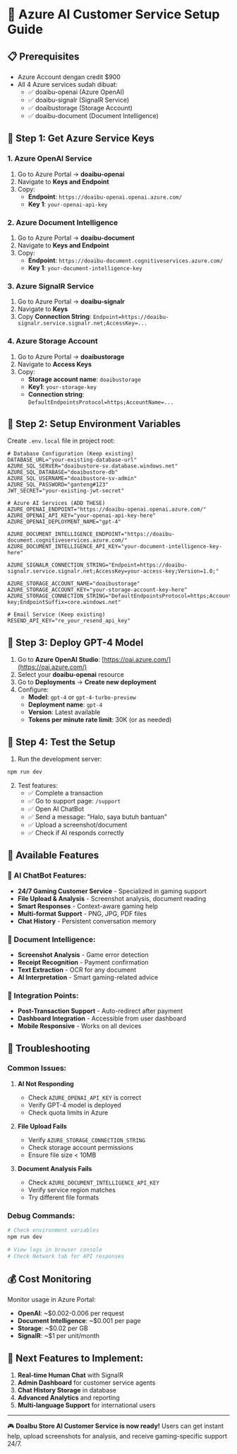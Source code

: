 # 🚀 Azure AI Customer Service Setup Guide

## 📋 Prerequisites
- Azure Account dengan credit $900
- All 4 Azure services sudah dibuat:
  - ✅ doaibu-openai (Azure OpenAI)
  - ✅ doaibu-signalr (SignalR Service)  
  - ✅ doaibustorage (Storage Account)
  - ✅ doaibu-document (Document Intelligence)

## 🔧 Step 1: Get Azure Service Keys

### 1. Azure OpenAI Service
1. Go to Azure Portal → **doaibu-openai**
2. Navigate to **Keys and Endpoint**
3. Copy:
   - **Endpoint**: `https://doaibu-openai.openai.azure.com/`
   - **Key 1**: `your-openai-api-key`

### 2. Azure Document Intelligence
1. Go to Azure Portal → **doaibu-document**
2. Navigate to **Keys and Endpoint**
3. Copy:
   - **Endpoint**: `https://doaibu-document.cognitiveservices.azure.com/`
   - **Key 1**: `your-document-intelligence-key`

### 3. Azure SignalR Service
1. Go to Azure Portal → **doaibu-signalr**
2. Navigate to **Keys**
3. Copy **Connection String**: `Endpoint=https://doaibu-signalr.service.signalr.net;AccessKey=...`

### 4. Azure Storage Account
1. Go to Azure Portal → **doaibustorage**
2. Navigate to **Access Keys**
3. Copy:
   - **Storage account name**: `doaibustorage`
   - **Key1**: `your-storage-key`
   - **Connection string**: `DefaultEndpointsProtocol=https;AccountName=...`

## 🔐 Step 2: Setup Environment Variables

Create `.env.local` file in project root:

```env
# Database Configuration (Keep existing)
DATABASE_URL="your-existing-database-url"
AZURE_SQL_SERVER="doaibustore-sv.database.windows.net"
AZURE_SQL_DATABASE="doaibustore-db"
AZURE_SQL_USERNAME="doaibustore-sv-admin"
AZURE_SQL_PASSWORD="ganteng#123"
JWT_SECRET="your-existing-jwt-secret"

# Azure AI Services (ADD THESE)
AZURE_OPENAI_ENDPOINT="https://doaibu-openai.openai.azure.com/"
AZURE_OPENAI_API_KEY="your-openai-api-key-here"
AZURE_OPENAI_DEPLOYMENT_NAME="gpt-4"

AZURE_DOCUMENT_INTELLIGENCE_ENDPOINT="https://doaibu-document.cognitiveservices.azure.com/"
AZURE_DOCUMENT_INTELLIGENCE_API_KEY="your-document-intelligence-key-here"

AZURE_SIGNALR_CONNECTION_STRING="Endpoint=https://doaibu-signalr.service.signalr.net;AccessKey=your-access-key;Version=1.0;"

AZURE_STORAGE_ACCOUNT_NAME="doaibustorage"
AZURE_STORAGE_ACCOUNT_KEY="your-storage-account-key-here"
AZURE_STORAGE_CONNECTION_STRING="DefaultEndpointsProtocol=https;AccountName=doaibustorage;AccountKey=your-key;EndpointSuffix=core.windows.net"

# Email Service (Keep existing)
RESEND_API_KEY="re_your_resend_api_key"
```

## 🧪 Step 3: Deploy GPT-4 Model

1. Go to **Azure OpenAI Studio**: [https://oai.azure.com/](https://oai.azure.com/)
2. Select your **doaibu-openai** resource
3. Go to **Deployments** → **Create new deployment**
4. Configure:
   - **Model**: `gpt-4` or `gpt-4-turbo-preview`
   - **Deployment name**: `gpt-4`
   - **Version**: Latest available
   - **Tokens per minute rate limit**: 30K (or as needed)

## 🔄 Step 4: Test the Setup

1. Run the development server:
```bash
npm run dev
```

2. Test features:
   - ✅ Complete a transaction
   - ✅ Go to support page: `/support`
   - ✅ Open AI ChatBot
   - ✅ Send a message: "Halo, saya butuh bantuan"
   - ✅ Upload a screenshot/document
   - ✅ Check if AI responds correctly

## 🎯 Available Features

### 🤖 AI ChatBot Features:
- **24/7 Gaming Customer Service** - Specialized in gaming support
- **File Upload & Analysis** - Screenshot analysis, document reading
- **Smart Responses** - Context-aware gaming help
- **Multi-format Support** - PNG, JPG, PDF files
- **Chat History** - Persistent conversation memory

### 📄 Document Intelligence:
- **Screenshot Analysis** - Game error detection
- **Receipt Recognition** - Payment confirmation
- **Text Extraction** - OCR for any document
- **AI Interpretation** - Smart gaming-related advice

### 🔄 Integration Points:
- **Post-Transaction Support** - Auto-redirect after payment
- **Dashboard Integration** - Accessible from user dashboard
- **Mobile Responsive** - Works on all devices

## 🐛 Troubleshooting

### Common Issues:

1. **AI Not Responding**
   - Check `AZURE_OPENAI_API_KEY` is correct
   - Verify GPT-4 model is deployed
   - Check quota limits in Azure

2. **File Upload Fails**
   - Verify `AZURE_STORAGE_CONNECTION_STRING`
   - Check storage account permissions
   - Ensure file size < 10MB

3. **Document Analysis Fails**
   - Check `AZURE_DOCUMENT_INTELLIGENCE_API_KEY`
   - Verify service region matches
   - Try different file formats

### Debug Commands:
```bash
# Check environment variables
npm run dev

# View logs in browser console
# Check Network tab for API responses
```

## 💰 Cost Monitoring

Monitor usage in Azure Portal:
- **OpenAI**: ~$0.002-0.006 per request
- **Document Intelligence**: ~$0.001 per page
- **Storage**: ~$0.02 per GB
- **SignalR**: ~$1 per unit/month

## 🚀 Next Features to Implement:
1. **Real-time Human Chat** with SignalR
2. **Admin Dashboard** for customer service agents
3. **Chat History Storage** in database
4. **Advanced Analytics** and reporting
5. **Multi-language Support** for international users

---

🎮 **DoaIbu Store AI Customer Service is now ready!** 
Users can get instant help, upload screenshots for analysis, and receive gaming-specific support 24/7. 